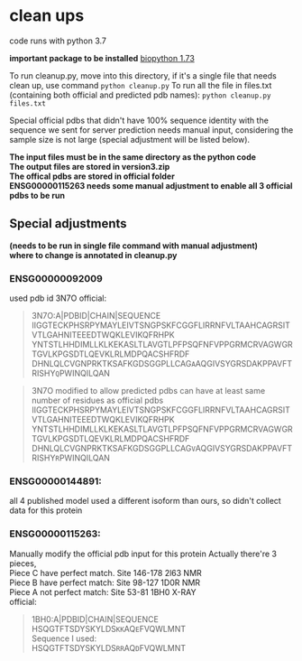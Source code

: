 # clean ups
code runs with python 3.7

**important package to be installed** [biopython 1.73](https://biopython.org/wiki/Download)

To run cleanup.py, move into this directory, if it's a single file that needs clean up, use command
```python cleanup.py```
To run all the file in files.txt (containing both official and predicted pdb names):
```python cleanup.py files.txt```

Special official pdbs that didn't have 100% sequence identity with the sequence we sent for server prediction needs manual input, 
considering the sample size is not large (special adjustment will be listed below).

**The input files must be in the same directory as the python code**<br/>
**The output files are stored in version3.zip**<br/>
**The offical pdbs are stored in official folder**<br/>
**ENSG00000115263 needs some manual adjustment to enable all 3 official pdbs to be run**

## Special adjustments 
**(needs to be run in single file command with manual adjustment)**<br/>
**where to change is annotated in cleanup.py**
 
### ENSG00000092009
used pdb id 3N7O
official:
>3N7O:A|PDBID|CHAIN|SEQUENCE
IIGGTECKPHSRPYMAYLEIVTSNGPSKFCGGFLIRRNFVLTAAHCAGRSITVTLGAHNITEEEDTWQKLEVIKQFRHPK
YNTSTLHHDIMLLKLKEKASLTLAVGTLPFPSQFNFVPPGRMCRVAGWGRTGVLKPGSDTLQEVKLRLMDPQACSHFRDF
DHNLQLCVGNPRKTKSAFKGDSGGPLLCAG```A```AQGIVSYGRSDAKPPAVFTRISHY```Q```PWINQILQAN

>3N7O modified to allow predicted pdbs can have at least same number of residues as official pdbs
IIGGTECKPHSRPYMAYLEIVTSNGPSKFCGGFLIRRNFVLTAAHCAGRSITVTLGAHNITEEEDTWQKLEVIKQFRHPK
YNTSTLHHDIMLLKLKEKASLTLAVGTLPFPSQFNFVPPGRMCRVAGWGRTGVLKPGSDTLQEVKLRLMDPQACSHFRDF
DHNLQLCVGNPRKTKSAFKGDSGGPLLCAG```V```AQGIVSYGRSDAKPPAVFTRISHY```R```PWINQILQAN

### ENSG00000144891:
all 4 published model used a different isoform than ours, so didn't collect data for this protein

### ENSG00000115263:
Manually modify the official pdb input for this protein
Actually there're 3 pieces,<br/> 
Piece C have perfect match. Site 146-178 2l63 NMR<br/>
Piece B have perfect match: Site 98-127 1D0R NMR<br/>
Piece A not perfect match: Site 53-81 1BH0 X-RAY<br/>
official:
>1BH0:A|PDBID|CHAIN|SEQUENCE<br/>
HSQGTFTSDYSKYLDS```KK```AQ```E```FVQWLMNT<br/>
>Sequence I used:<br/>
HSQGTFTSDYSKYLDS```RR```AQ```D```FVQWLMNT
